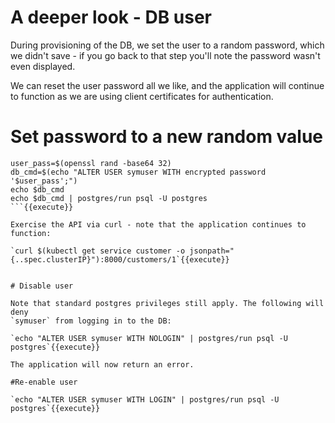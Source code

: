 # A deeper look - DB user

During provisioning of the DB, we set the user to a random password, which
we didn't save - if you go back to that step you'll note the password wasn't
even displayed.

We can reset the user password all we like, and the application will continue
to function as we are using client certificates for authentication.

# Set password to a new random value

```
user_pass=$(openssl rand -base64 32)
db_cmd=$(echo "ALTER USER symuser WITH encrypted password '$user_pass';")
echo $db_cmd
echo $db_cmd | postgres/run psql -U postgres
```{{execute}}

Exercise the API via curl - note that the application continues to function:

`curl $(kubectl get service customer -o jsonpath="{..spec.clusterIP}"):8000/customers/1`{{execute}}


# Disable user

Note that standard postgres privileges still apply. The following will deny
`symuser` from logging in to the DB:

`echo "ALTER USER symuser WITH NOLOGIN" | postgres/run psql -U postgres`{{execute}}

The application will now return an error.

#Re-enable user

`echo "ALTER USER symuser WITH LOGIN" | postgres/run psql -U postgres`{{execute}}


